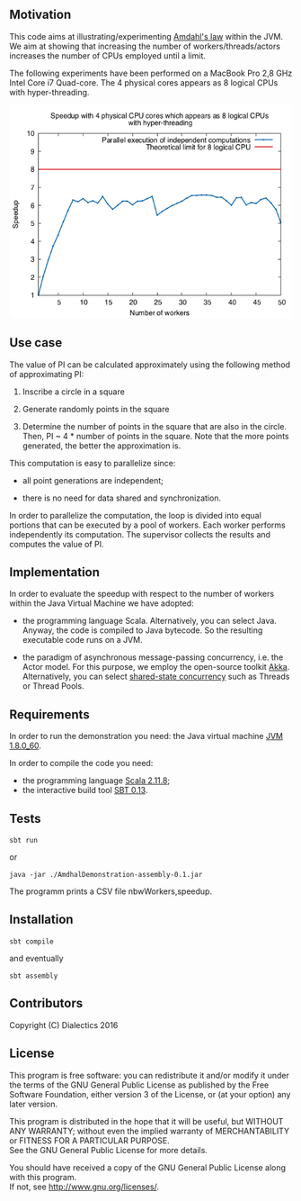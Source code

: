 ## Motivation

This code aims at illustrating/experimenting [Amdahl's law](https://en.wikipedia.org/wiki/Amdahl%27s_law) within the JVM.
We aim at showing that increasing the number of workers/threads/actors increases the number of CPUs employed until a limit.

The following experiments have been performed on a MacBook Pro 2,8 GHz Intel Core i7 Quad-core. 
The 4 physical cores appears as 8 logical CPUs with hyper-threading.

![Speedup/workers](results/speedup.png)

## Use case

The value of PI can be calculated approximately using the following method of approximating PI:

1. Inscribe a circle in a square

2. Generate randomly points in the square

3. Determine the number of points in the square that are also in the circle. Then, PI ~ 4 * number of points in the square. Note that the more points generated, the better the approximation is.

This computation is easy to parallelize since:

- all point generations are independent; 

- there is no need for data shared and synchronization.

In order to parallelize the computation, the loop is divided into equal portions that can be executed by a pool of workers.
Each worker performs independently its computation. The supervisor collects the results and computes the value of PI. 


## Implementation

In order to evaluate the speedup with respect to the number of workers within the Java Virtual Machine we have adopted:

- the programming language Scala. Alternatively, you can select Java. 
  Anyway, the code is compiled to Java bytecode. So the resulting executable code runs on a JVM. 

- the paradigm of asynchronous message-passing concurrency, i.e. the Actor model. For this purpose, we employ the open-source toolkit [Akka](http://akka.io/). Alternatively, you can select [shared-state concurrency](https://docs.oracle.com/javase/tutorial/essential/concurrency/) such as Threads or Thread Pools.

## Requirements

In order to run the demonstration you need: the Java virtual machine [JVM 1.8.0_60](http://www.oracle.com/technetwork/java/javase/downloads/index.html).

In order to compile the code you need:
- the programming language [Scala 2.11.8](http://www.scala-lang.org/download/);
- the interactive build tool [SBT 0.13](http://www.scala-sbt.org/download.html).

## Tests

    sbt run

or 

    java -jar ./AmdhalDemonstration-assembly-0.1.jar

The programm prints a CSV file nbwWorkers,speedup.

## Installation

    sbt compile

and eventually 

    sbt assembly


## Contributors

Copyright (C) Dialectics 2016

## License

This program is free software: you can redistribute it and/or modify it under the terms of the 
GNU General Public License as published by the Free Software Foundation, either version 3 of the License, 
or (at your option) any later version.

This program is distributed in the hope that it will be useful, but WITHOUT ANY WARRANTY; 
without even the implied warranty of MERCHANTABILITY or FITNESS FOR A PARTICULAR PURPOSE.  
See the GNU General Public License for more details.

You should have received a copy of the GNU General Public License along with this program.  
If not, see <http://www.gnu.org/licenses/>.